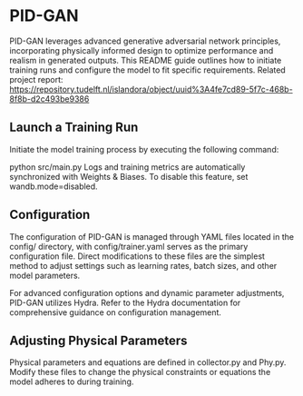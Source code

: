 
# PID-GAN

PID-GAN leverages advanced generative adversarial network principles, incorporating physically informed design to optimize performance and realism in generated outputs. This README guide outlines how to initiate training runs and configure the model to fit specific requirements.
Related project report: https://repository.tudelft.nl/islandora/object/uuid%3A4fe7cd89-5f7c-468b-8f8b-d2c493be9386
## Launch a Training Run

Initiate the model training process by executing the following command:

python src/main.py
Logs and training metrics are automatically synchronized with Weights & Biases. To disable this feature, set wandb.mode=disabled.

## Configuration
The configuration of PID-GAN is managed through YAML files located in the config/ directory, with config/trainer.yaml serves as the primary configuration file. Direct modifications to these files are the simplest method to adjust settings such as learning rates, batch sizes, and other model parameters.

For advanced configuration options and dynamic parameter adjustments, PID-GAN utilizes Hydra. Refer to the Hydra documentation for comprehensive guidance on configuration management.


## Adjusting Physical Parameters
Physical parameters and equations are defined in collector.py and Phy.py. Modify these files to change the physical constraints or equations the model adheres to during training.
